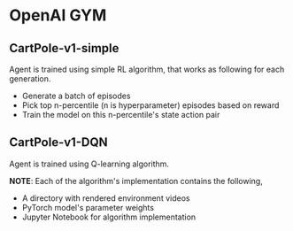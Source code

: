 # OpenAI GYM
## CartPole-v1-simple
Agent is trained using simple RL algorithm, that works as following for each generation.
- Generate a batch of episodes
- Pick top n-percentile (n is hyperparameter) episodes based on reward
- Train the model on this n-percentile's state action pair


## CartPole-v1-DQN
Agent is trained using Q-learning algorithm.


**NOTE**: Each of the algorithm's implementation contains the following,
- A directory with rendered environment videos
- PyTorch model's parameter weights
- Jupyter Notebook for algorithm implementation

